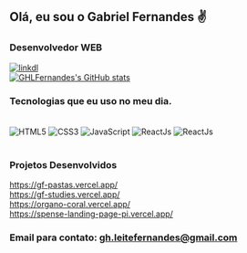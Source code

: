 ## Olá, eu sou o Gabriel Fernandes ✌️
### Desenvolvedor WEB

[![linkdl](https://img.shields.io/badge/LinkedIn-0077B5?style=for-the-badge&logo=linkedin&logoColor=white)](https://www.linkedin.com/in/ghfernandes/)<br>
[![GHLFernandes's GitHub stats](https://github-readme-stats.vercel.app/api?username=GHLFernandes&theme=dracula)](https://github.com/GHLFernandes/github-readme-stats)


### Tecnologias que eu uso no meu dia.
<div style="display: inline_block"><br/> 
<img align="center" alt="HTML5" src="https://img.shields.io/badge/HTML5-E34F26?style=for-the-badge&logo=html5&logoColor=white"> 
<img align="center" alt="CSS3" src="https://img.shields.io/badge/CSS3-1572B6?style=for-the-badge&logo=css3&logoColor=white">
<img align="center" alt="JavaScript" src="https://img.shields.io/badge/JavaScript-F7DF1E?style=for-the-badge&logo=javascript&logoColor=black">
<img align="center" alt="ReactJs" src="https://img.shields.io/badge/React-20232A?style=for-the-badge&logo=react&logoColor=61DAFB"> 
<img align="center" alt="ReactJs" src="https://img.shields.io/badge/PostgreSql-blue?style=for-the-badge&logo=postgresql&logoColor=white"> 
</div><br>

### Projetos Desenvolvidos

https://gf-pastas.vercel.app/<br>
https://gf-studies.vercel.app/<br>
https://organo-coral.vercel.app/<br>
https://spense-landing-page-pi.vercel.app/

### Email para contato: gh.leitefernandes@gmail.com
